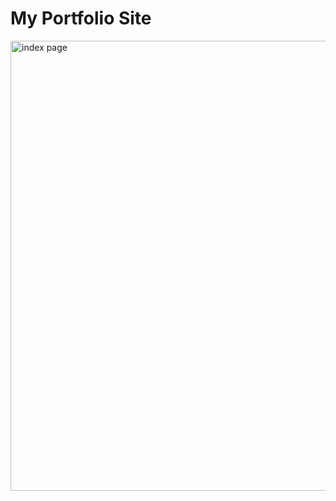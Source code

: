 <h1>My Portfolio Site</h1>
<image src='https://drive.google.com/file/d/1LxNgqVvnPPLSQRH8Ftidju7FFY9IAfkA/view?usp=drive_link' width="640px" height="720px" alt="index page"/>
